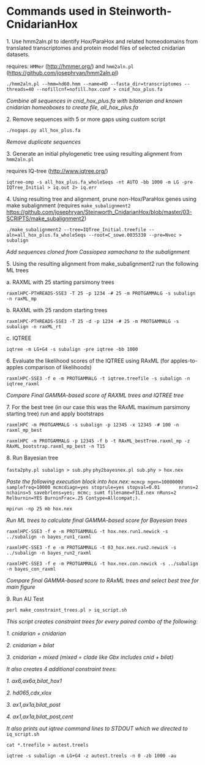 # Commands used in Steinworth-CnidarianHox
1\. Use  hmm2aln.pl to identify Hox/ParaHox and related homeodomains from translated transcriptomes and protein model files of selected cnidarian datasets.

requires: `HMMer` (http://hmmer.org/) and `hmm2aln.pl` (https://github.com/josephryan/hmm2aln.pl)

 `./hmm2aln.pl --hmm=hd60.hmm --name=HD --fasta_dir=transcriptomes --threads=40 --nofillcnf=nofill.hox.conf > cnid_hox_plus.fa`

_Combine all sequences in cnid_hox_plus.fa with bilaterian and known cnidarian homeoboxes to create file, all_hox_plus.fa_

2\. Remove sequences with 5 or more gaps using custom script

 `./nogaps.py all_hox_plus.fa`

_Remove duplicate sequences_

3\. Generate an initial phylogenetic tree using resulting alignment from `hmm2aln.pl`

requires IQ-tree (http://www.iqtree.org/)

 `iqtree-omp -s all_hox_plus.fa_wholeSeqs -nt AUTO -bb 1000 -m LG -pre IQTree_Initial > iq.out 2> iq.err`

4\. Using resulting tree and alignment, prune non-Hox/ParaHox genes using make subalignment
(requires `make_subalignment2` https://github.com/josephryan/Steinworth_CnidarianHox/blob/master/03-SCRIPTS/make_subalignment2)

 `./make_subalignment2 --tree=IQTree_Initial.treefile --aln=all_hox_plus.fa_wholeSeqs --root=C_sowe.0035330 --pre=Nvec > subalign`

_Add sequences cloned from Cassiopea xamachana to the subalignment_

5\. Using the resulting alignment from make_subalignment2 run the following ML trees 

  a\. RAXML with 25 starting parsimony trees
  
   `raxmlHPC-PTHREADS-SSE3 -T 25 -p 1234 -# 25 -m PROTGAMMALG -s subalign -n raxML_mp`

  b\. RAXML with 25 random starting trees
  
   `raxmlHPC-PTHREADS-SSE3 -T 25 -d -p 1234 -# 25 -m PROTGAMMALG -s subalign -n raxML_rt`

  c\. IQTREE
  
   `iqtree -m LG+G4 -s subalign -pre iqtree -bb 1000`

6\. Evaluate the likelihood scores of the IQTREE using RAxML (for apples-to-apples comparison of likelihoods)

 `raxmlHPC-SSE3 -f e -m PROTGAMMALG -t iqtree.treefile -s subalign -n iqtree_raxml`

_Compare Final GAMMA-based score of RAXML trees and IQTREE tree_ 

7\. For the best tree (in our case this was the RAxML maximum parsimony starting tree) run and apply bootstraps

 `raxmlHPC -m PROTGAMMALG -s subalign -p 12345 -x 12345 -# 100 -n raxml_mp_best`
 
 `raxmlHPC -m PROTGAMMALG -p 12345 -f b -t RAxML_bestTree.raxml_mp -z RAxML_bootstrap.raxml_mp_best -n T15`

8\. Run Bayesian tree

`fasta2phy.pl subalign > sub.phy`
`phy2bayesnex.pl sub.phy > hox.nex`

_Paste the following execution block into hox.nex:_
`mcmcp ngen=10000000 samplefreq=10000 mcmcdiagn=yes stoprule=yes stopval=0.01       nruns=2 nchains=5 savebrlens=yes; mcmc; sumt filename=FILE.nex nRuns=2 Relburnin=YES BurninFrac=.25 Contype=Allcompat;).`

`mpirun -np 25 mb hox.nex`

_Run ML trees to calculate final GAMMA-based score for Bayesian trees_

`raxmlHPC-SSE3 -f e -m PROTGAMMALG -t hox.nex.run1.newick -s ../subalign -n bayes_run1_raxml`

`raxmlHPC-SSE3 -f e -m PROTGAMMALG -t 03_hox.nex.run2.newick -s ../subalign -n bayes_run2_raxml`

`raxmlHPC-SSE3 -f e -m PROTGAMMALG -t hox.nex.con.newick -s ../subalign -n bayes_con_raxml`

_Compare final GAMMA-based score to RAxML trees and select best tree for main figure_


9\. Run AU Test

 `perl make_constraint_trees.pl > iq_script.sh`

_This script creates constraint trees for every paired combo of the following:_

   _1. cnidarian + cnidarian_
   
   _2. cnidarian + bilat_
   
   _3. cnidarian + mixed (mixed = clade like Gbx includes cnid + bilat)_

_It also creates 4 additional constraint trees:_

   _1. ax6,ax6a,bilat_hox1_
   
   _2. hd065,cdx,xlox_
   
   _3. ax1,ax1a,bilat_post_
   
   _4. ax1,ax1a,bilat_post,cent_

_It also prints out iqtree command lines to STDOUT which we directed to_ `iq_script.sh`

 `cat *.treefile > autest.treels`
 
 `iqtree -s subalign -m LG+G4 -z autest.treels -n 0 -zb 1000 -au`

